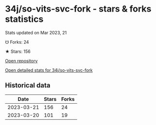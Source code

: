 # 34j/so-vits-svc-fork - stars & forks statistics

Stats updated on Mar 2023, 21

☋ Forks: 24

★ Stars: 156

[Open repository](https://github.com/34j/so-vits-svc-fork)

[Open detailed stats for 34j/so-vits-svc-fork](https://reviewgithub.com/rep/34j/so-vits-svc-fork)

## Historical data
| Date | Stars | Forks |
|------|-------|-------|
| 2023-03-21 | 156 | 24 | 
| 2023-03-20 | 101 | 19 | 

